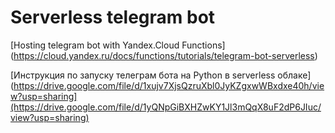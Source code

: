 # Serverless telegram bot
[Hosting telegram bot with Yandex.Cloud Functions] (https://cloud.yandex.ru/docs/functions/tutorials/telegram-bot-serverless)

[Инструкция по запуску телеграм бота на Python в serverless облаке] (https://drive.google.com/file/d/1xujv7XjsQzruXbl0JyKZgxwWBxdxe40h/view?usp=sharing](https://drive.google.com/file/d/1yQNpGiBXHZwKY1Jl3mQqX8uF2dP6JIuc/view?usp=sharing)
